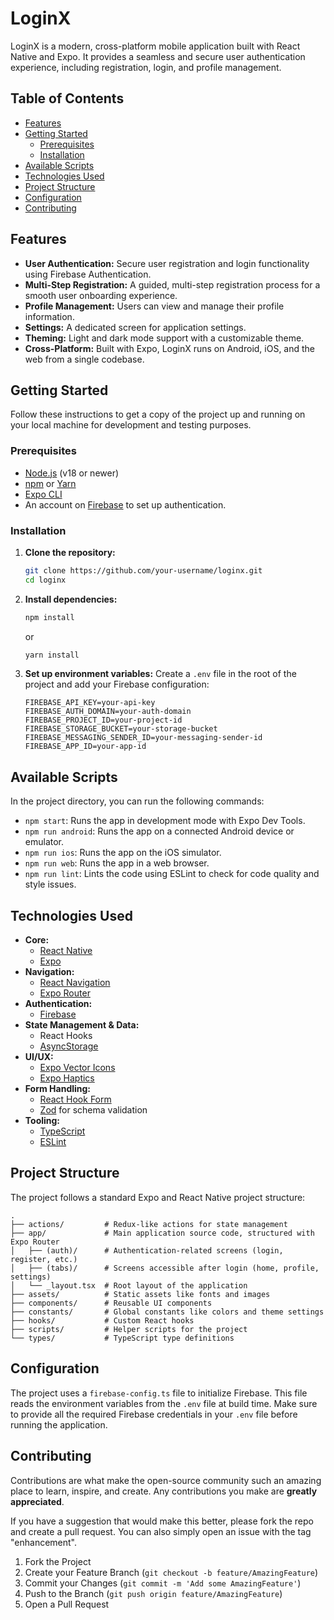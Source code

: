 # LoginX

LoginX is a modern, cross-platform mobile application built with React Native and Expo. It provides a seamless and secure user authentication experience, including registration, login, and profile management.

## Table of Contents

- [Features](#features)
- [Getting Started](#getting-started)
  - [Prerequisites](#prerequisites)
  - [Installation](#installation)
- [Available Scripts](#available-scripts)
- [Technologies Used](#technologies-used)
- [Project Structure](#project-structure)
- [Configuration](#configuration)
- [Contributing](#contributing)

## Features

- **User Authentication:** Secure user registration and login functionality using Firebase Authentication.
- **Multi-Step Registration:** A guided, multi-step registration process for a smooth user onboarding experience.
- **Profile Management:** Users can view and manage their profile information.
- **Settings:** A dedicated screen for application settings.
- **Theming:** Light and dark mode support with a customizable theme.
- **Cross-Platform:** Built with Expo, LoginX runs on Android, iOS, and the web from a single codebase.

## Getting Started

Follow these instructions to get a copy of the project up and running on your local machine for development and testing purposes.

### Prerequisites

- [Node.js](https://nodejs.org/) (v18 or newer)
- [npm](https://www.npmjs.com/) or [Yarn](https://yarnpkg.com/)
- [Expo CLI](https://docs.expo.dev/get-started/installation/)
- An account on [Firebase](https://firebase.google.com/) to set up authentication.

### Installation

1. **Clone the repository:**
   ```bash
   git clone https://github.com/your-username/loginx.git
   cd loginx
   ```

2. **Install dependencies:**
   ```bash
   npm install
   ```
   or
   ```bash
   yarn install
   ```

3. **Set up environment variables:**
   Create a `.env` file in the root of the project and add your Firebase configuration:
   ```
   FIREBASE_API_KEY=your-api-key
   FIREBASE_AUTH_DOMAIN=your-auth-domain
   FIREBASE_PROJECT_ID=your-project-id
   FIREBASE_STORAGE_BUCKET=your-storage-bucket
   FIREBASE_MESSAGING_SENDER_ID=your-messaging-sender-id
   FIREBASE_APP_ID=your-app-id
   ```

## Available Scripts

In the project directory, you can run the following commands:

- `npm start`: Runs the app in development mode with Expo Dev Tools.
- `npm run android`: Runs the app on a connected Android device or emulator.
- `npm run ios`: Runs the app on the iOS simulator.
- `npm run web`: Runs the app in a web browser.
- `npm run lint`: Lints the code using ESLint to check for code quality and style issues.

## Technologies Used

- **Core:**
  - [React Native](https://reactnative.dev/)
  - [Expo](https://expo.dev/)
- **Navigation:**
  - [React Navigation](https://reactnavigation.org/)
  - [Expo Router](https://expo.github.io/router/)
- **Authentication:**
  - [Firebase](https://firebase.google.com/)
- **State Management & Data:**
  - React Hooks
  - [AsyncStorage](https://react-native-async-storage.github.io/async-storage/)
- **UI/UX:**
  - [Expo Vector Icons](https://docs.expo.dev/guides/icons/)
  - [Expo Haptics](https://docs.expo.dev/versions/latest/sdk/haptics/)
- **Form Handling:**
  - [React Hook Form](https://react-hook-form.com/)
  - [Zod](https://zod.dev/) for schema validation
- **Tooling:**
  - [TypeScript](https://www.typescriptlang.org/)
  - [ESLint](https://eslint.org/)

## Project Structure

The project follows a standard Expo and React Native project structure:

```
.
├── actions/         # Redux-like actions for state management
├── app/             # Main application source code, structured with Expo Router
│   ├── (auth)/      # Authentication-related screens (login, register, etc.)
│   ├── (tabs)/      # Screens accessible after login (home, profile, settings)
│   └── _layout.tsx  # Root layout of the application
├── assets/          # Static assets like fonts and images
├── components/      # Reusable UI components
├── constants/       # Global constants like colors and theme settings
├── hooks/           # Custom React hooks
├── scripts/         # Helper scripts for the project
└── types/           # TypeScript type definitions
```

## Configuration

The project uses a `firebase-config.ts` file to initialize Firebase. This file reads the environment variables from the `.env` file at build time. Make sure to provide all the required Firebase credentials in your `.env` file before running the application.

## Contributing

Contributions are what make the open-source community such an amazing place to learn, inspire, and create. Any contributions you make are **greatly appreciated**.

If you have a suggestion that would make this better, please fork the repo and create a pull request. You can also simply open an issue with the tag "enhancement".

1. Fork the Project
2. Create your Feature Branch (`git checkout -b feature/AmazingFeature`)
3. Commit your Changes (`git commit -m 'Add some AmazingFeature'`)
4. Push to the Branch (`git push origin feature/AmazingFeature`)
5. Open a Pull Request
